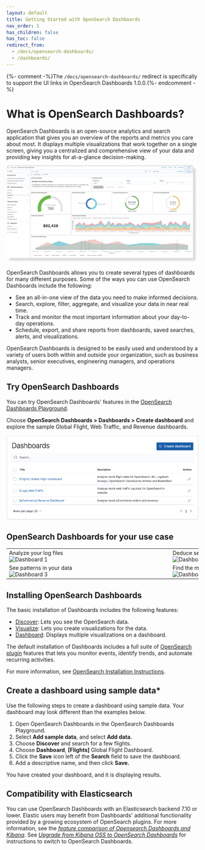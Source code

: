 ```yaml
---
layout: default
title: Getting Started with OpenSearch Dashboards
nav_order: 1
has_children: false
has_toc: false
redirect_from:
  - /docs/opensearch-dashboards/
  - /dashboards/
---
```


{%- comment -%}The `/docs/opensearch-dashboards/` redirect is specifically to support the UI links in OpenSearch Dashboards 1.0.0.{%- endcomment -%}

# What is OpenSearch Dashboards?

OpenSearch Dashboards is an open-source analytics and search application that gives you an overview of the reports and metrics you care about most. It displays multiple visualizations that work together on a single screen, giving you a centralized and comprehensive view of your data and providing key insights for at-a-glance decision-making.

![Sample visualization screenshot](../images/what-is-dashboards.jpg)

OpenSearch Dashboards allows you to create several types of dashboards for many different purposes. Some of the ways you can use OpenSearch Dashboards include the following:  

* See an all-in-one view of the data you need to make informed decisions.
* Search, explore, filter, aggregate, and visualize your data in near real time.
* Track and monitor the most important information about your day-to-day operations. 
* Schedule, export, and share reports from dashboards, saved searches, alerts, and visualizations. 

OpenSearch Dashboards is designed to be easily used and understood by a variety of users both within and outside your organization, such as business analysts, senior executives, engineering managers, and operations managers.  

## Try OpenSearch Dashboards
You can try OpenSearch Dashboards' features in the [OpenSearch Dashboards Playground](_https://playground.opensearch.org/app/home_).

Choose **OpenSearch Dashboards > Dashboards > Create dashboard** and explore the sample Global Flight, Web Traffic, and Revenue dashboards.

![Create dashboard screenshot](../images/create-dashboards.png)

## OpenSearch Dashboards for your use case

<table>
<thead>
</thead>
<tbody>
<tr>
<td>Analyze your log files<img src="{{site.url}}{{site.baseurl}}/images/dashboards2.PNG" alt="Dashboard 1" width="400" style="float: left; margin-right: 15px;"/></td>
<td>Deduce security vulnerabilities<img src="{{site.url}}{{site.baseurl}}/images/dashboards3.PNG" alt="Dashboard 2" width="400" style="float: left; margin-right: 15px;"/></td>
</tr>
<tr>
<td>See patterns in your data<img src="{{site.url}}{{site.baseurl}}/images/dashboards4.PNG" alt="Dashboard 3" width="400" style="float: left; margin-right: 15px;"/></td>
<td>Find the most popular products on your site<img src="{{site.url}}{{site.baseurl}}/images/dashboards5.PNG" alt="Dashboard 4" width="400" style="float: left; margin-right: 15px;"/></td>
</tr>
</tbody>
</table>

## Installing OpenSearch Dashboards

The basic installation of Dashboards includes the following features:
- [Discover](https://github.com/opensearch-project/documentation-website/issues/991): Lets you see the OpenSearch data.
- [Visualize](https://github.com/opensearch-project/documentation-website/issues/992): Lets you create visualizations for the data.
- [Dashboard](https://github.com/opensearch-project/documentation-website/issues/941): Displays multiple visualizations on a dashboard.

The default installation of Dashboards includes a full suite of [OpenSearch plugin]({{site.url}}{{site.baseurl}}/) features that lets you monitor events, identify trends, and automate recurring activities.

For more information, see [OpenSearch Installation Instructions]({{site.url}}{{site.baseurl}}/).

## Create a dashboard using sample data*
Use the following steps to create a dashboard using sample data. Your dashboard may look different than the examples below.
1. Open OpenSearch Dashboards in the OpenSearch Dashboards Playground.
2. Select **Add sample data**, and select **Add data.**  
3. Choose **Discover** and search for a few flights.
4. Choose **Dashboard**, **[Flights]** Global Flight Dashboard.
5.  Click the **Save** icon left of the **Search** field to save the dashboard.
6.  Add a descriptive name, and then click **Save.**

You have created your dashboard, and it is displaying results.

## Compatibility with Elasticsearch
You can use OpenSearch Dashboards with an Elasticsearch backend 7.10 or lower. Elastic users may benefit from Dashboards' additional functionality provided by a growing ecosystem of OpenSearch plugins. For more information, see the [_feature comparison of Opensearch Dashboards and Kibana_](_{{site.url}}{{site.baseurl}}_).  See [_Upgrade from Kibana OSS to OpenSearch Dashboards_](_{{site.url}}{{site.baseurl}}/upgrade-to/dashboards-upgrade-to_) for instructions to switch to OpenSearch Dashboards.